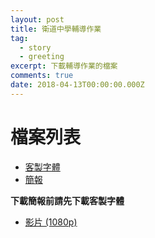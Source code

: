 ```yaml
---
layout: post
title: 衛道中學輔導作業
tag:
  - story
  - greeting
excerpt: 下載輔導作業的檔案
comments: true
date: 2018-04-13T00:00:00.000Z
---
```

# 檔案列表

* [客製字體](/files/SentyTEA.ttf)
* [簡報](/files/vtsh-hw-work-powerpoint.odp)

**下載簡報前請先下載客製字體**

* [影片 (1080p)](https://drive.google.com/file/d/1GOibq3JvqcDlvu5A09vRqihQUd44-mLX/view?usp=sharing)
